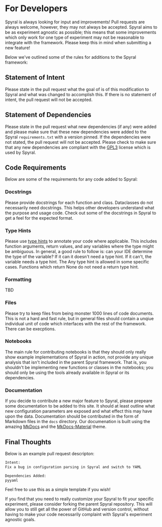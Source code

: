 # For Developers

Spyral is always looking for input and improvements! Pull requests are always welcome, however, they may not always be accepted. Spyral aims to be as experiment agnostic as possible; this means that some improvements which only work for one type of experiment may not be reasonable to integrate with the framework. Please keep this in mind when submitting a new feature!

Below we've outlined some of the rules for additions to the Spyral framework:

## Statement of Intent

Please state in the pull request what the goal of is of this modification to Spyral and what was changed to accomplish this. If there is no statement of intent, the pull request will not be accepted.

## Statement of Dependencies

Please state in the pull request what new dependencies (if any) were added and please make sure that these new dependencies were added to the Spyral `requirements.txt` with a version pinned. If the dependencies were not stated, the pull request will not be accepted. Please check to make sure that any new dependencies are compliant with the [GPL3](https://www.gnu.org/licenses/gpl-3.0.en.html) license which is used by Spyral.

## Code Requirements

Below are some of the requirements for any code added to Spyral:

### Docstrings

Please provide docstrings for each function and class. Dataclasses do not necessarily need docstrings. This helps other developers understand what the purpose and usage code. Check out some of the docstrings in Spyral to get a feel for the expected format.

### Type Hints

Please use [type hints](https://docs.python.org/3/library/typing.html) to annotate your code where applicable. This includes function arguments, return values, and any variables where the type might be ambiguous. In general, a good rule to follow is: can your IDE determine the type of the variable? If it can it doesn't need a type hint. If it can't, the variable needs a type hint. The Any type hint is allowed in some specific cases. Functions which return None do not need a return type hint.

### Formatting

TBD

### Files

Please try to keep files from being monster 1000 lines of code documents. This is not a hard and fast rule, but in general files should contain a unqiue individual unit of code which interfaces with the rest of the framework. There can be execptions.

### Notebooks

The main rule for contributing notebooks is that they should only really show example implementations of Spyral in action, not provide any unique analysis that isn't included in the parent Spyral framework. That is, you shouldn't be implementing new functions or classes in the notebooks; you should only be using the tools already available in Spyral or its dependencies.

### Documentation

If you decide to contribute a new major feature to Spyral, please prepeare some documentation to be added to this site. It should at least outline what new configuration parameters are exposed and what effect this may have upon the data. Documentation should be contributed in the form of Markdown files in the `docs` directory. Our documenation is built using the amazing [MkDocs](https://www.mkdocs.org/) and the [MkDocs-Material](https://squidfunk.github.io/mkdocs-material/) theme.

## Final Thoughts

Below is an example pull request descripton:

```txt
Intent:
Fix a bug in configuration parsing in Spyral and switch to YAML

Dependencies Added:
pyyaml
```

Feel free to use this as a simple template if you wish!

If you find that you need to really customize your Spyral to fit your specific experiment, please consider forking the parent Spyral repository. This will allow you to still get all the power of GitHub and version control, without having to make your code necessarily complaint with Spyral's experiment agnostic goals.
